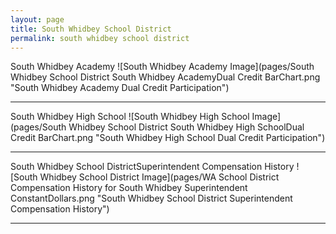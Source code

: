 ```yaml
---
layout: page
title: South Whidbey School District
permalink: south whidbey school district
---
```



South Whidbey Academy
![South Whidbey Academy Image](pages/South Whidbey School District South Whidbey AcademyDual Credit BarChart.png "South Whidbey Academy Dual Credit Participation")

___

South Whidbey High School
![South Whidbey High School Image](pages/South Whidbey School District South Whidbey High SchoolDual Credit BarChart.png "South Whidbey High School Dual Credit Participation")

___

South Whidbey School DistrictSuperintendent Compensation History
![South Whidbey School District Image](pages/WA School District Compensation History for South Whidbey Superintendent ConstantDollars.png "South Whidbey School District Superintendent Compensation History")

___

